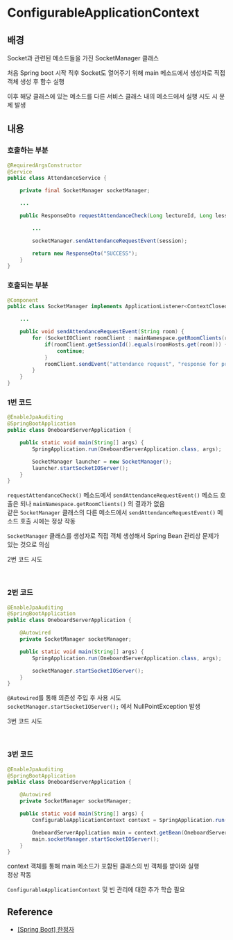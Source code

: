 # ConfigurableApplicationContext

## 배경

Socket과 관련된 메소드들을 가진 SocketManager 클래스

처음 Spring boot 시작 직후 Socket도 열어주기 위해 main 메소드에서 생성자로 직접 객체 생성 후 함수 실행

이후 해당 클래스에 있는 메소드를 다른 서비스 클래스 내의 메소드에서 실행 시도 시 문제 발생

## 내용

### 호출하는 부분
```java
@RequiredArgsConstructor
@Service
public class AttendanceService {

    private final SocketManager socketManager;

    ...

    public ResponseDto requestAttendanceCheck(Long lectureId, Long lessonId, String session) {

        ...

        socketManager.sendAttendanceRequestEvent(session);

        return new ResponseDto("SUCCESS");
    }
}

```
### 호출되는 부분
```java
@Component
public class SocketManager implements ApplicationListener<ContextClosedEvent> {

    ...

    public void sendAttendanceRequestEvent(String room) {
        for (SocketIOClient roomClient : mainNamespace.getRoomClients(room)) {
            if(roomClient.getSessionId().equals(roomHosts.get(room))) {
                continue;
            }
            roomClient.sendEvent("attendance request", "response for professor's attendance check request");
        }
    }
}
```

### 1번 코드
```java
@EnableJpaAuditing
@SpringBootApplication
public class OneboardServerApplication {

	public static void main(String[] args) {
		SpringApplication.run(OneboardServerApplication.class, args);

		SocketManager launcher = new SocketManager();
		launcher.startSocketIOServer();
	}
}
```
`requestAttendanceCheck()` 메소드에서 `sendAttendanceRequestEvent()` 메소드 호출은 되나 `mainNamespace.getRoomClients()` 의 결과가 없음<br>
같은 `SocketManager` 클래스의 다른 메소드에서 `sendAttendanceRequestEvent()` 메소드 호출 시에는 정상 작동

`SocketManager` 클래스를 생성자로 직접 객체 생성해서 Spring Bean 관리상 문제가 있는 것으로 의심

2번 코드 시도

<br>

### 2번 코드
```java
@EnableJpaAuditing
@SpringBootApplication
public class OneboardServerApplication {

	@Autowired
	private SocketManager socketManager;

	public static void main(String[] args) {
		SpringApplication.run(OneboardServerApplication.class, args);

		socketManager.startSocketIOServer();
	}
}
```
`@Autowired`를 통해 의존성 주입 후 사용 시도<br>
`socketManager.startSocketIOServer();` 에서 NullPointException 발생

3번 코드 시도

<br>

### 3번 코드
```java
@EnableJpaAuditing
@SpringBootApplication
public class OneboardServerApplication {

	@Autowired
	private SocketManager socketManager;

	public static void main(String[] args) {
		ConfigurableApplicationContext context = SpringApplication.run(OneboardServerApplication.class, args);

		OneboardServerApplication main = context.getBean(OneboardServerApplication.class);
		main.socketManager.startSocketIOServer();
	}
}
```
context 객체를 통해 main 메소드가 포함된 클래스의 빈 객체를 받아와 실행<br>
정상 작동

`ConfigurableApplicationContext` 및 빈 관리에 대한 추가 학습 필요

## Reference
- [[Spring Boot] 한정자](https://araikuma.tistory.com/53)